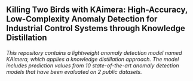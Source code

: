 Killing Two Birds with KAimera: High-Accuracy, Low-Complexity Anomaly Detection for Industrial Control Systems through Knowledge Distillation
-------------
###### This repository contains a lightweight anomaly detection model named KAimera, which applies a knowledge distillation approach. The model includes prediction values from 10 state-of-the-art anomaly detection models that have been evaluated on 2 public datasets.
